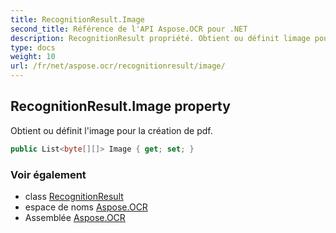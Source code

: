 ```yaml
---
title: RecognitionResult.Image
second_title: Référence de l'API Aspose.OCR pour .NET
description: RecognitionResult propriété. Obtient ou définit limage pour la création de pdf.
type: docs
weight: 10
url: /fr/net/aspose.ocr/recognitionresult/image/
---
```

## RecognitionResult.Image property

Obtient ou définit l'image pour la création de pdf.

```csharp
public List<byte[][]> Image { get; set; }
```

### Voir également

* class [RecognitionResult](../)
* espace de noms [Aspose.OCR](../../recognitionresult/)
* Assemblée [Aspose.OCR](../../../)


